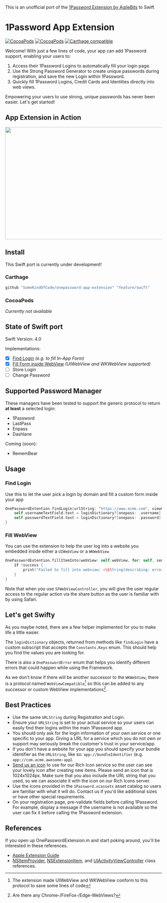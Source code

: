 This is an unofficial port of the [1Password Extension by AgileBits](https://github.com/agilebits/onepassword-app-extension) to Swift

# 1Password App Extension

[![CocoaPods](https://img.shields.io/cocoapods/l/1PasswordExtension.svg)](https://github.com/AgileBits/onepassword-app-extension/blob/master/LICENSE.txt)
[![CocoaPods](https://img.shields.io/cocoapods/v/1PasswordExtension.svg)](https://github.com/AgileBits/onepassword-app-extension/wiki/CocoaPods)
[![Carthage compatible](https://img.shields.io/badge/Carthage-compatible-4BC51D.svg?style=flat)](https://github.com/AgileBits/onepassword-app-extension/wiki/Carthage)

Welcome! With just a few lines of code, your app can add 1Password support, enabling your users to:

1. Access their 1Password Logins to automatically fill your login page.
2. Use the Strong Password Generator to create unique passwords during registration, and save the new Login within 1Password.
3. Quickly fill 1Password Logins, Credit Cards and Identities directly into web views.

Empowering your users to use strong, unique passwords has never been easier. Let's get started!

## App Extension in Action

<a href="https://vimeo.com/102142106" target="_blank"><img src="https://com-agilebits-users.s3.amazonaws.com/rad/onepassword-app-extension/images/1Password_App_Extension_Play_Video.png" width="640" height="360"></a>

## Install

This Swift port is currently under development!

### Carthage

```ruby
github "SomeKindOfCode/onepassword-app-extension" "feature/swift"
```

### CocoaPods

*Currently not available*

## State of Swift port

Swift Version: 4.0

Implementations:

- [x] [Find Login](#find-login) *(e.g. to fill In-App Form)*
- [x] [Fill Form inside WebView](#fill-webview) *(UIWebView and WKWebView supported)*
- [ ] Store Login
- [ ] Change Password

## Supported Password Manager

These managers have been tested to support the generic protocol to return **at least** a selected login:

- 1Password
- LastPass
- Enpass
- Dashlane

Coming (soon):

- RememBear

## Usage

### Find Login

Use this to let the user pick a login by domain and fill a custom form inside your app

```swift
OnePasswordExtention.findLogin(urlString: "https://www.acme.com", viewController: self, sender: sender) { (loginDictionary, error) in
    self.usernameTextField.text = loginDictionary?[onepass: .username]
    self.passwordTextField.text = loginDictionary?[onepass: .password]
}
```

### Fill WebView

You can use the extension to help the user log into a website you embedded inside either a `UIWebView` or a `WKWebView`

```swift
OnePasswordExtention.fillItemInto(webView: self.webView, for: self, sender: sender, showOnlyLogins: false) { (success, error) in
    if !success {
        print("Failed to fill into webview: <\(String(describing: error))>")
    }
}
```

Note that when you use `SFWebViewController`, you will give the user regular access to the regular action via the share button as the user is familiar with by using Safari.

## Let's get Swifty

As you maybe noted, there are a few helper implemented for you to make life a little easier.

The `loginDictionary` objects, returned from methods like `findLogin` have a custom subscript that accepts the `Constants.Keys` enum. This should help you find the values you are looking for.

There is also a `OnePasswordError` enum that helps you identify different errors that could happen while using the Framework.

As we don't know if there will be another successor to the `WKWebView`, there is a protocol named `WebViewCompatible`[^1 ] so this can be added to any successor or custom WebView implementations[^2].

## Best Practices

* Use the same `URLString` during Registration and Login.
* Ensure your `URLString` is set to your actual service so your users can easily find their logins within the main 1Password app.
* You should only ask for the login information of your own service or one specific to your app. Giving a URL for a service which you do not own or support may seriously break the customer's trust in your service/app.
* If you don't have a website for your app you should specify your bundle identifier as the `URLString`, like so: `app://bundleIdentifier` (e.g. `app://com.acme.awesome-app`).
* [Send us an icon](mailto:support+appex@agilebits.com) to use for our Rich Icon service so the user can see your lovely icon after creating new items. Please send an icon that is 1024x1024px. Make sure that you also include the URL string that you used, so we can associate it with the icon on our Rich Icons server.
* Use the icons provided in the `1Password.xcassets` asset catalog so users are familiar with what it will do. Contact us if you'd like additional sizes or have other special requirements.
* On your registration page, pre-validate fields before calling 1Password. For example, display a message if the username is not available so the user can fix it before calling the 1Password extension.


## References

If you open up OnePasswordExtension.m and start poking around, you'll be interested in these references.

* [Apple Extension Guide](https://developer.apple.com/library/prerelease/ios/documentation/General/Conceptual/ExtensibilityPG/index.html#//apple_ref/doc/uid/TP40014214)
* [NSItemProvider](https://developer.apple.com/library/prerelease/ios/documentation/Foundation/Reference/NSItemProvider_Class/index.html#//apple_ref/doc/uid/TP40014351), [NSExtensionItem](https://developer.apple.com/library/prerelease/ios/documentation/Foundation/Reference/NSExtensionItem_Class/index.html#//apple_ref/doc/uid/TP40014375), and [UIActivityViewController](https://developer.apple.com/library/prerelease/ios/documentation/UIKit/Reference/UIActivityViewController_Class/index.html#//apple_ref/doc/uid/TP40011976) class references.








[^1 ]: The extension made UIWebView and WKWebView conform to this protocol to save some lines of code  
[^2 ]: Are there any Chrome-/FireFox-/Edge-WebViews?